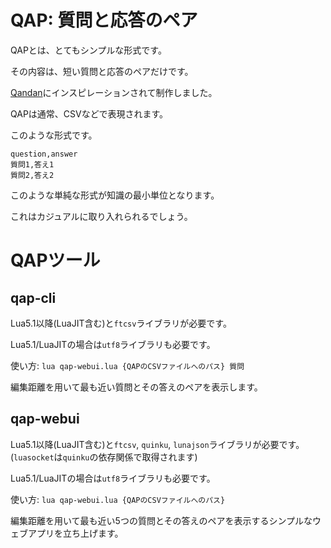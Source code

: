 # QAP: 質問と応答のペア
QAPとは、とてもシンプルな形式です。

その内容は、短い質問と応答のペアだけです。

[Qandan](https://scrapbox.io/villagepump/Qanda)にインスピレーションされて制作しました。

QAPは通常、CSVなどで表現されます。

このような形式です。
```csv
question,answer
質問1,答え1
質問2,答え2
```
このような単純な形式が知識の最小単位となります。

これはカジュアルに取り入れられるでしょう。
# QAPツール
## qap-cli
Lua5.1以降(LuaJIT含む)と`ftcsv`ライブラリが必要です。

Lua5.1/LuaJITの場合は`utf8`ライブラリも必要です。

使い方: `lua qap-webui.lua {QAPのCSVファイルへのパス} 質問`

編集距離を用いて最も近い質問とその答えのペアを表示します。

## qap-webui
Lua5.1以降(LuaJIT含む)と`ftcsv`, `quinku`, `lunajson`ライブラリが必要です。(`luasocket`は`quinku`の依存関係で取得されます)

Lua5.1/LuaJITの場合は`utf8`ライブラリも必要です。

使い方: `lua qap-webui.lua {QAPのCSVファイルへのパス}`

編集距離を用いて最も近い5つの質問とその答えのペアを表示するシンプルなウェブアプリを立ち上げます。